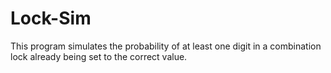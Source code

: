# Lock-Sim
This program simulates the probability of at least one digit in a combination lock already being set to the correct value.

